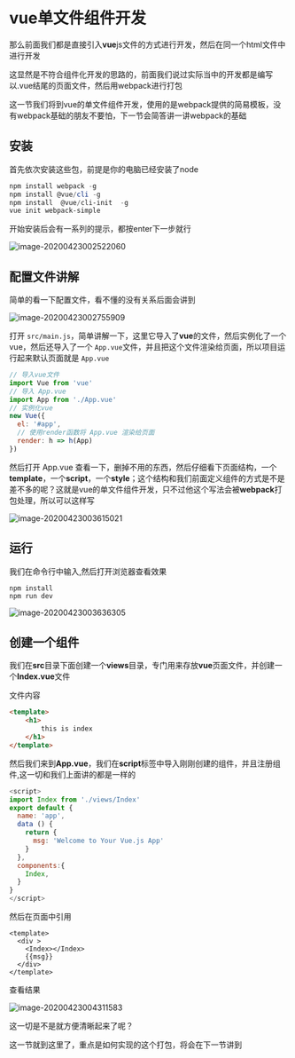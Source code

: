 # vue单文件组件开发
那么前面我们都是直接引入**vue**js文件的方式进行开发，然后在同一个html文件中进行开发

这显然是不符合组件化开发的思路的，前面我们说过实际当中的开发都是编写以.vue结尾的页面文件，然后用webpack进行打包

这一节我们将到vue的单文件组件开发，使用的是webpack提供的简易模板，没有webpack基础的朋友不要怕，下一节会简答讲一讲webpack的基础

## 安装

首先依次安装这些包，前提是你的电脑已经安装了node

```powershell
npm install webpack -g
npm install @vue/cli -g
npm install  @vue/cli-init  -g 
vue init webpack-simple
```

开始安装后会有一系列的提示，都按enter下一步就行

![image-20200423002522060](https://img.lookroot.cn/blog/202004/23/002523-355710.png)

## 配置文件讲解

简单的看一下配置文件，看不懂的没有关系后面会讲到

![image-20200423002755909](https://img.lookroot.cn/blog/202004/23/002758-312895.png)

打开 `src/main.js`，简单讲解一下，这里它导入了**vue**的文件，然后实例化了一个vue，然后还导入了一个 `App.vue`文件，并且把这个文件渲染给页面，所以项目运行起来默认页面就是 `App.vue`

```javascript
// 导入vue文件
import Vue from 'vue'
// 导入 App.vue
import App from './App.vue'
// 实例化vue
new Vue({
  el: '#app',
  // 使用render函数将 App.vue 渲染给页面 
  render: h => h(App)
})

```

然后打开 App.vue 查看一下，删掉不用的东西，然后仔细看下页面结构，一个**template**，一个**script**，一个**style**；这个结构和我们前面定义组件的方式是不是差不多的呢？这就是vue的单文件组件开发，只不过他这个写法会被**webpack**打包处理，所以可以这样写

![image-20200423003615021](https://img.lookroot.cn/blog/202004/23/003615-536653.png)

## 运行

我们在命令行中输入,然后打开浏览器查看效果

```
npm install
npm run dev
```

![image-20200423003636305](https://img.lookroot.cn/blog/202004/23/003753-696563.png)

## 创建一个组件

我们在**src**目录下面创建一个**views**目录，专门用来存放**vue**页面文件，并创建一个**Index.vue**文件

文件内容

```html
<template>
    <h1>
        this is index
    </h1>
</template>
```

然后我们来到**App.vue**，我们在**script**标签中导入刚刚创建的组件，并且注册组件,这一切和我们上面讲的都是一样的

```javascript
<script>
import Index from './views/Index'
export default {
  name: 'app',
  data () {
    return {
      msg: 'Welcome to Your Vue.js App'
    }
  },
  components:{
    Index,
  }
}
</script>
```

然后在页面中引用

```
<template>
  <div >
    <Index></Index>
    {{msg}}
  </div>
</template>
```

查看结果

![image-20200423004311583](https://img.lookroot.cn/blog/202004/23/004318-6513.png)

这一切是不是就方便清晰起来了呢？

这一节就到这里了，重点是如何实现的这个打包，将会在下一节讲到